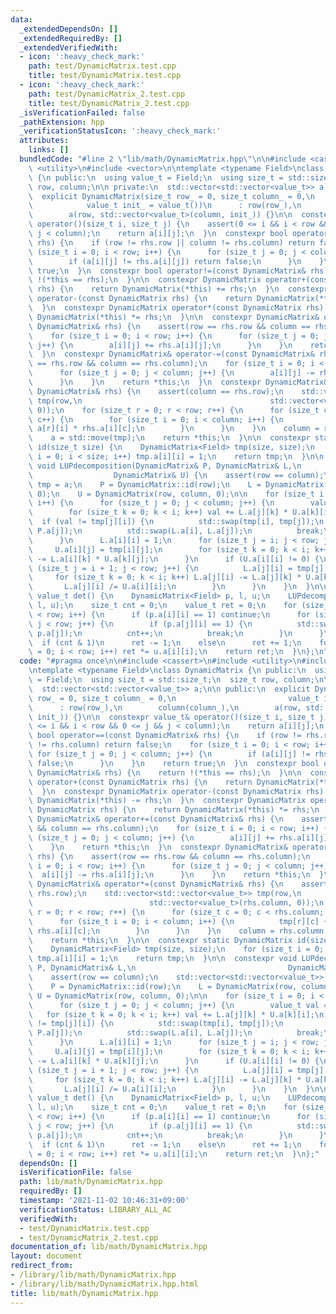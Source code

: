```yaml
---
data:
  _extendedDependsOn: []
  _extendedRequiredBy: []
  _extendedVerifiedWith:
  - icon: ':heavy_check_mark:'
    path: test/DynamicMatrix.test.cpp
    title: test/DynamicMatrix.test.cpp
  - icon: ':heavy_check_mark:'
    path: test/DynamicMatrix_2.test.cpp
    title: test/DynamicMatrix_2.test.cpp
  _isVerificationFailed: false
  _pathExtension: hpp
  _verificationStatusIcon: ':heavy_check_mark:'
  attributes:
    links: []
  bundledCode: "#line 2 \"lib/math/DynamicMatrix.hpp\"\n\n#include <cassert>\n#include\
    \ <utility>\n#include <vector>\n\ntemplate <typename Field>\nclass DynamicMatrix\
    \ {\n public:\n  using value_t = Field;\n  using size_t = std::size_t;\n  size_t\
    \ row, column;\n\n private:\n  std::vector<std::vector<value_t>> a;\n\n public:\n\
    \  explicit DynamicMatrix(size_t row_ = 0, size_t column_ = 0,\n             \
    \            value_t init_ = value_t())\n      : row(row_),\n        column(column_),\n\
    \        a(row, std::vector<value_t>(column, init_)) {}\n\n  constexpr value_t&\
    \ operator()(size_t i, size_t j) {\n    assert(0 <= i && i < row && 0 <= j &&\
    \ j < column);\n    return a[i][j];\n  }\n  constexpr bool operator==(const DynamicMatrix&\
    \ rhs) {\n    if (row != rhs.row || column != rhs.column) return false;\n    for\
    \ (size_t i = 0; i < row; i++) {\n      for (size_t j = 0; j < column; j++) {\n\
    \        if (a[i][j] != rhs.a[i][j]) return false;\n      }\n    }\n    return\
    \ true;\n  }\n  constexpr bool operator!=(const DynamicMatrix& rhs) {\n    return\
    \ !(*this == rhs);\n  }\n\n  constexpr DynamicMatrix operator+(const DynamicMatrix\
    \ rhs) {\n    return DynamicMatrix(*this) += rhs;\n  }\n  constexpr DynamicMatrix\
    \ operator-(const DynamicMatrix rhs) {\n    return DynamicMatrix(*this) -= rhs;\n\
    \  }\n  constexpr DynamicMatrix operator*(const DynamicMatrix rhs) {\n    return\
    \ DynamicMatrix(*this) *= rhs;\n  }\n\n  constexpr DynamicMatrix& operator+=(const\
    \ DynamicMatrix& rhs) {\n    assert(row == rhs.row && column == rhs.column);\n\
    \    for (size_t i = 0; i < row; i++) {\n      for (size_t j = 0; j < column;\
    \ j++) {\n        a[i][j] += rhs.a[i][j];\n      }\n    }\n    return *this;\n\
    \  }\n  constexpr DynamicMatrix& operator-=(const DynamicMatrix& rhs) {\n    assert(row\
    \ == rhs.row && column == rhs.column);\n    for (size_t i = 0; i < row; i++) {\n\
    \      for (size_t j = 0; j < column; j++) {\n        a[i][j] -= rhs.a[i][j];\n\
    \      }\n    }\n    return *this;\n  }\n  constexpr DynamicMatrix& operator*=(const\
    \ DynamicMatrix& rhs) {\n    assert(column == rhs.row);\n    std::vector<std::vector<value_t>>\
    \ tmp(row,\n                                          std::vector<value_t>(rhs.column,\
    \ 0));\n    for (size_t r = 0; r < row; r++) {\n      for (size_t c = 0; c < rhs.column;\
    \ c++) {\n        for (size_t i = 0; i < column; i++) {\n          tmp[r][c] +=\
    \ a[r][i] * rhs.a[i][c];\n        }\n      }\n    }\n    column = rhs.column;\n\
    \    a = std::move(tmp);\n    return *this;\n  }\n\n  constexpr static DynamicMatrix\
    \ id(size_t size) {\n    DynamicMatrix<Field> tmp(size, size);\n    for (size_t\
    \ i = 0; i < size; i++) tmp.a[i][i] = 1;\n    return tmp;\n  }\n\n  constexpr\
    \ void LUPdecomposition(DynamicMatrix& P, DynamicMatrix& L,\n                \
    \                  DynamicMatrix& U) {\n    assert(row == column);\n    std::vector<std::vector<value_t>>\
    \ tmp = a;\n    P = DynamicMatrix::id(row);\n    L = DynamicMatrix(row, column,\
    \ 0);\n    U = DynamicMatrix(row, column, 0);\n\n    for (size_t i = 0; i < row;\
    \ i++) {\n      for (size_t j = 0; j < column; j++) {\n        value_t val = 0;\n\
    \        for (size_t k = 0; k < i; k++) val += L.a[j][k] * U.a[k][i];\n      \
    \  if (val != tmp[j][i]) {\n          std::swap(tmp[i], tmp[j]);\n          std::swap(P.a[i],\
    \ P.a[j]);\n          std::swap(L.a[i], L.a[j]);\n          break;\n        }\n\
    \      }\n      L.a[i][i] = 1;\n      for (size_t j = i; j < row; j++) {\n   \
    \     U.a[i][j] = tmp[i][j];\n        for (size_t k = 0; k < i; k++) U.a[i][j]\
    \ -= L.a[i][k] * U.a[k][j];\n      }\n      if (U.a[i][i] != 0) {\n        for\
    \ (size_t j = i + 1; j < row; j++) {\n          L.a[j][i] = tmp[j][i];\n     \
    \     for (size_t k = 0; k < i; k++) L.a[j][i] -= L.a[j][k] * U.a[k][i];\n   \
    \       L.a[j][i] /= U.a[i][i];\n        }\n      }\n    }\n  }\n\n  constexpr\
    \ value_t det() {\n    DynamicMatrix<Field> p, l, u;\n    LUPdecomposition(p,\
    \ l, u);\n    size_t cnt = 0;\n    value_t ret = 0;\n    for (size_t i = 0; i\
    \ < row; i++) {\n      if (p.a[i][i] == 1) continue;\n      for (size_t j = 1;\
    \ j < row; j++) {\n        if (p.a[j][i] == 1) {\n          std::swap(p.a[i],\
    \ p.a[j]);\n          cnt++;\n          break;\n        }\n      }\n    }\n  \
    \  if (cnt & 1)\n      ret -= 1;\n    else\n      ret += 1;\n    for (size_t i\
    \ = 0; i < row; i++) ret *= u.a[i][i];\n    return ret;\n  }\n};\n"
  code: "#pragma once\n\n#include <cassert>\n#include <utility>\n#include <vector>\n\
    \ntemplate <typename Field>\nclass DynamicMatrix {\n public:\n  using value_t\
    \ = Field;\n  using size_t = std::size_t;\n  size_t row, column;\n\n private:\n\
    \  std::vector<std::vector<value_t>> a;\n\n public:\n  explicit DynamicMatrix(size_t\
    \ row_ = 0, size_t column_ = 0,\n                         value_t init_ = value_t())\n\
    \      : row(row_),\n        column(column_),\n        a(row, std::vector<value_t>(column,\
    \ init_)) {}\n\n  constexpr value_t& operator()(size_t i, size_t j) {\n    assert(0\
    \ <= i && i < row && 0 <= j && j < column);\n    return a[i][j];\n  }\n  constexpr\
    \ bool operator==(const DynamicMatrix& rhs) {\n    if (row != rhs.row || column\
    \ != rhs.column) return false;\n    for (size_t i = 0; i < row; i++) {\n     \
    \ for (size_t j = 0; j < column; j++) {\n        if (a[i][j] != rhs.a[i][j]) return\
    \ false;\n      }\n    }\n    return true;\n  }\n  constexpr bool operator!=(const\
    \ DynamicMatrix& rhs) {\n    return !(*this == rhs);\n  }\n\n  constexpr DynamicMatrix\
    \ operator+(const DynamicMatrix rhs) {\n    return DynamicMatrix(*this) += rhs;\n\
    \  }\n  constexpr DynamicMatrix operator-(const DynamicMatrix rhs) {\n    return\
    \ DynamicMatrix(*this) -= rhs;\n  }\n  constexpr DynamicMatrix operator*(const\
    \ DynamicMatrix rhs) {\n    return DynamicMatrix(*this) *= rhs;\n  }\n\n  constexpr\
    \ DynamicMatrix& operator+=(const DynamicMatrix& rhs) {\n    assert(row == rhs.row\
    \ && column == rhs.column);\n    for (size_t i = 0; i < row; i++) {\n      for\
    \ (size_t j = 0; j < column; j++) {\n        a[i][j] += rhs.a[i][j];\n      }\n\
    \    }\n    return *this;\n  }\n  constexpr DynamicMatrix& operator-=(const DynamicMatrix&\
    \ rhs) {\n    assert(row == rhs.row && column == rhs.column);\n    for (size_t\
    \ i = 0; i < row; i++) {\n      for (size_t j = 0; j < column; j++) {\n      \
    \  a[i][j] -= rhs.a[i][j];\n      }\n    }\n    return *this;\n  }\n  constexpr\
    \ DynamicMatrix& operator*=(const DynamicMatrix& rhs) {\n    assert(column ==\
    \ rhs.row);\n    std::vector<std::vector<value_t>> tmp(row,\n                \
    \                          std::vector<value_t>(rhs.column, 0));\n    for (size_t\
    \ r = 0; r < row; r++) {\n      for (size_t c = 0; c < rhs.column; c++) {\n  \
    \      for (size_t i = 0; i < column; i++) {\n          tmp[r][c] += a[r][i] *\
    \ rhs.a[i][c];\n        }\n      }\n    }\n    column = rhs.column;\n    a = std::move(tmp);\n\
    \    return *this;\n  }\n\n  constexpr static DynamicMatrix id(size_t size) {\n\
    \    DynamicMatrix<Field> tmp(size, size);\n    for (size_t i = 0; i < size; i++)\
    \ tmp.a[i][i] = 1;\n    return tmp;\n  }\n\n  constexpr void LUPdecomposition(DynamicMatrix&\
    \ P, DynamicMatrix& L,\n                                  DynamicMatrix& U) {\n\
    \    assert(row == column);\n    std::vector<std::vector<value_t>> tmp = a;\n\
    \    P = DynamicMatrix::id(row);\n    L = DynamicMatrix(row, column, 0);\n   \
    \ U = DynamicMatrix(row, column, 0);\n\n    for (size_t i = 0; i < row; i++) {\n\
    \      for (size_t j = 0; j < column; j++) {\n        value_t val = 0;\n     \
    \   for (size_t k = 0; k < i; k++) val += L.a[j][k] * U.a[k][i];\n        if (val\
    \ != tmp[j][i]) {\n          std::swap(tmp[i], tmp[j]);\n          std::swap(P.a[i],\
    \ P.a[j]);\n          std::swap(L.a[i], L.a[j]);\n          break;\n        }\n\
    \      }\n      L.a[i][i] = 1;\n      for (size_t j = i; j < row; j++) {\n   \
    \     U.a[i][j] = tmp[i][j];\n        for (size_t k = 0; k < i; k++) U.a[i][j]\
    \ -= L.a[i][k] * U.a[k][j];\n      }\n      if (U.a[i][i] != 0) {\n        for\
    \ (size_t j = i + 1; j < row; j++) {\n          L.a[j][i] = tmp[j][i];\n     \
    \     for (size_t k = 0; k < i; k++) L.a[j][i] -= L.a[j][k] * U.a[k][i];\n   \
    \       L.a[j][i] /= U.a[i][i];\n        }\n      }\n    }\n  }\n\n  constexpr\
    \ value_t det() {\n    DynamicMatrix<Field> p, l, u;\n    LUPdecomposition(p,\
    \ l, u);\n    size_t cnt = 0;\n    value_t ret = 0;\n    for (size_t i = 0; i\
    \ < row; i++) {\n      if (p.a[i][i] == 1) continue;\n      for (size_t j = 1;\
    \ j < row; j++) {\n        if (p.a[j][i] == 1) {\n          std::swap(p.a[i],\
    \ p.a[j]);\n          cnt++;\n          break;\n        }\n      }\n    }\n  \
    \  if (cnt & 1)\n      ret -= 1;\n    else\n      ret += 1;\n    for (size_t i\
    \ = 0; i < row; i++) ret *= u.a[i][i];\n    return ret;\n  }\n};"
  dependsOn: []
  isVerificationFile: false
  path: lib/math/DynamicMatrix.hpp
  requiredBy: []
  timestamp: '2021-11-02 10:46:31+09:00'
  verificationStatus: LIBRARY_ALL_AC
  verifiedWith:
  - test/DynamicMatrix.test.cpp
  - test/DynamicMatrix_2.test.cpp
documentation_of: lib/math/DynamicMatrix.hpp
layout: document
redirect_from:
- /library/lib/math/DynamicMatrix.hpp
- /library/lib/math/DynamicMatrix.hpp.html
title: lib/math/DynamicMatrix.hpp
---
```

